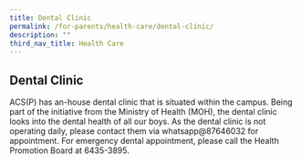 ```yaml
---
title: Dental Clinic
permalink: /for-parents/health-care/dental-clinic/
description: ""
third_nav_title: Health Care
---
```

## Dental Clinic

ACS(P) has an-house dental clinic that is situated within the campus. Being part of the initiative from the Ministry of Health (MOH), the dental clinic looks into the dental health of all our boys. As the dental clinic is not operating daily, please contact them via whatsapp@87646032 for appointment. For emergency dental appointment, please call the Health Promotion Board at 6435-3895.